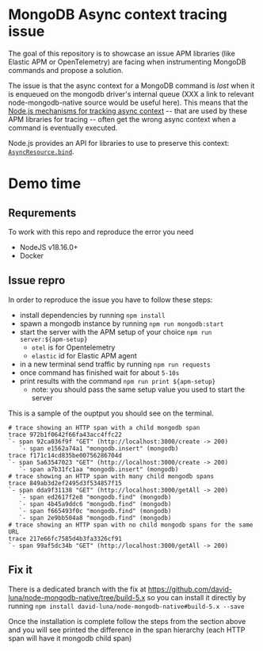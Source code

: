 # MongoDB Async context tracing issue

The goal of this repository is to showcase an issue APM libraries (like Elastic APM or OpenTelemetry)
are facing when instrumenting MongoDB commands and propose a solution.

The issue is that the async context for a MongoDB command is *lost* when it is enqueued on the
mongodb driver's internal queue (XXX a link to relevant node-mongodb-native source would be useful here).
This means that the [Node.js mechanisms for tracking async context](https://nodejs.org/api/async_context.html) -- that
are used by these APM libraries for tracing -- often get the wrong async context when a command is eventually executed.

Node.js provides an API for libraries to use to preserve this context: [`AsyncResource.bind`](https://nodejs.org/api/async_context.html#static-method-asyncresourcebindfn-type-thisarg).


# Demo time


## Requrements

To work with this repo and reproduce the error you need
- NodeJS v18.16.0+
- Docker

## Issue repro

In order to reproduce the issue you have to follow these steps:

- install dependencies by running `npm install`
- spawn a mongodb instance by running `npm run mongodb:start`
- start the server with the APM setup of your choice `npm run server:${apm-setup}`
  - `otel` is for Opentelemetry
  - `elastic` id for Elastic APM agent
- in a new terminal send traffic by running `npm run requests`
- once command has finished wait for about `5-10s`
- print results with the command `npm run print ${apm-setup}`
  - note: you should pass the same setup value you used to start the server

This is a sample of the ouptput you should see on the terminal. 

```
# trace showing an HTTP span with a child mongodb span
trace 972b1f0642f66fa43acc4ffc22
`- span 92ca036f9f "GET" (http://localhost:3000/create -> 200)
   `- span e1562a74a1 "mongodb.insert" (mongodb)
trace f171c14cd835be00756286704d
`- span 5a63547023 "GET" (http://localhost:3000/create -> 200)
   `- span a7b31fc1aa "mongodb.insert" (mongodb)
# trace showing an HTTP span with many child mongodb spans
trace 849ab3d2ef2495d3f534857f15
`- span dda9f31138 "GET" (http://localhost:3000/getAll -> 200)
   `- span ed2617f2e8 "mongodb.find" (mongodb)
   `- span 4b45a9ddc6 "mongodb.find" (mongodb)
   `- span f665493f0c "mongodb.find" (mongodb)
   `- span 2e9bb504a8 "mongodb.find" (mongodb)
# trace showing an HTTP span with no child mongodb spans for the same URL
trace 217e66fc7585d4b3fa3326cf91
`- span 99af5dc34b "GET" (http://localhost:3000/getAll -> 200)
```


## Fix it

There is a dedicated branch with the fix at https://github.com/david-luna/node-mongodb-native/tree/build-5.x
so you can install it directly by running `npm install david-luna/node-mongodb-native#build-5.x --save`

Once the installation is complete follow the steps from the section above and you will see printed the
difference in the span hierarchy (each HTTP span will have it mongodb child span)
